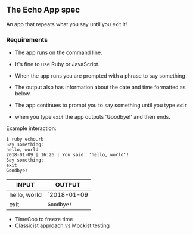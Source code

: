 ## The Echo App spec
An app that repeats what you say until you exit it!

### Requirements
* The app runs on the command line.

* It's fine to use Ruby or JavaScript.

* When the app runs you are prompted with a phrase to say something

* The output also has information about the date and time formatted as below.

* The app continues to prompt you to say something until you type ```exit```

* when you type ```exit``` the app outputs 'Goodbye!' and then ends.

Example interaction:
```
$ ruby echo.rb
Say something:
hello, world
2018-01-09 | 16:26 | You said: 'hello, world'!
Say something:
exit
Goodbye!
```
INPUT | OUTPUT
------|-------
hello, world | `2018-01-09 | 16:26 | You said: 'hello, world'!"`
exit | `Goodbye!`

* TimeCop to freeze time
* Classicist approach vs Mockist testing